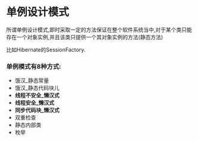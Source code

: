 
# 单例设计模式

所谓单例设计模式,即时采取一定的方法保证在整个软件系统当中,对于某个类只能存在一个对象实例,并且该类只提供一个其对象实例的方法(静态方法)

比如Hibernate的SessionFactory.


### 单例模式有8种方式:

- 饿汉_静态常量
- 饿汉_静态代码块儿
- __线程不安全_懒汉式__
- __线程安全_懒汉式__
- __同步代码块_懒汉式__
- 双重检查
- 静态内部类
- 枚举


